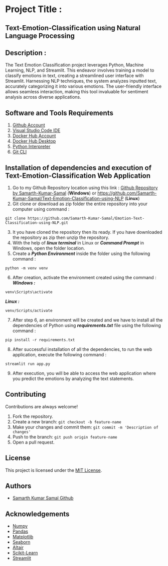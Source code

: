 
# Project Title :
## Text-Emotion-Classification using Natural Language Processing  
  
## Description :
The Text Emotion Classification project leverages Python, Machine Learning, NLP, and Streamlit. This endeavor involves training a model to classify emotions in text, creating a streamlined user interface with Streamlit. Harnessing NLP techniques, the system analyzes inputted text, accurately categorizing it into various emotions. The user-friendly interface allows seamless interaction, making this tool invaluable for sentiment analysis across diverse applications.



## Software and Tools Requirements
1. [Github Account](https://github.com/)
2. [Visual Studio Code IDE](https://code.visualstudio.com/)
3. [Docker Hub Account](https://hub.docker.com/)
4. [Docker Hub Desktop](https://docs.docker.com/desktop/install/windows-install/)
5. [Python Interpreter](https://www.python.org/downloads/)
6. [Git CLI](https://git-scm.com/downloads)


## Installation of dependencies and execution of Text-Emotion-Classification Web Application

1. Go to my Github Repository location using this link : [Github Repository by Samarth-Kumar-Samal](https://github.com/Samarth-Kumar-Samal/Text-Emotion-Classification-using-NLP) (**Windows**) or https://github.com/Samarth-Kumar-Samal/Text-Emotion-Classification-using-NLP (**Linux**)
2. Git clone or download as zip folder the entire repository into your computer using command :
```
git clone https://github.com/Samarth-Kumar-Samal/Emotion-Text-Classification-using-NLP.git
```
3. It you have cloned the repository then its ready. If you have downloaded the repository as zip then unzip the repository.
4. With the help of ***linux terminal*** in Linux or ***Command Prompt*** in Windows, open the folder location.
5. Create a ***Python Environment*** inside the folder using the following command :
```
python -m venv venv
``` 
6. After creation, activate the environment created using the command :
***Windows :***
```
venv\Scripts\activate
```
***Linux :***
```
venv/Scripts/activate
```
7. After step 6, an environment will be created and we have to install all the dependencies of Python using ***requirements.txt*** file using the following command :
```
pip install -r requirements.txt
```
8. After successful installation of all the dependencies, to run the web application, execute the following command :
```
streamlit run app.py
```
9. After execution, you will be able to access the web application where you predict the emotions by analyzing the text statements.

## Contributing

Contributions are always welcome!

1. Fork the repository.
2. Create a new branch: `git checkout -b feature-name`
3. Make your changes and commit them: `git commit -m 'Description of changes'`
4. Push to the branch: `git push origin feature-name`
5. Open a pull request.  
  



## License

This project is licensed under the [MIT License](LICENSE).  
  



## Authors

- [Samarth Kumar Samal Github](https://github.com/Samarth-Kumar-Samal)  
  



## Acknowledgements

 - [Numpy](https://numpy.org/doc/stable/)
 - [Pandas](https://pandas.pydata.org/docs/)
 - [Matplotlib](https://matplotlib.org/stable/index.html)
 - [Seaborn](https://seaborn.pydata.org/) 
 - [Altair](https://altair-viz.github.io/)
 - [Scikit-Learn](https://scikit-learn.org/stable/modules/classes.html)
 - [Streamlit](https://docs.streamlit.io/)

